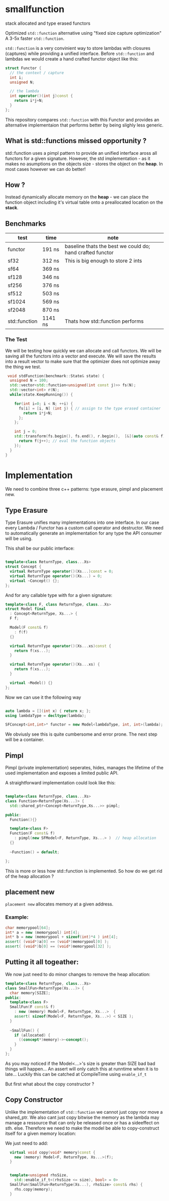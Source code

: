 # smallfunction

stack allocated and type erased functors

Optimized `std::function` alternative using "fixed size capture optimization"
A 3-5x faster `std::function`.

`std::function` is a very convinient way to store lambdas with closures (captures) while providing a unified interface.
Before `std::function` and lambdas we would create a hand crafted functor object like this:

```c++
struct Functor {
  // the context / capture
  int i;
  unsigned N;

  // the lambda
  int operator()(int j)const {
    return i*j+N;
  }
};
```

This repository compares `std::function` with this Functor and provides an alternative implementaion
that performs better by being slighly less generic.


## What is std::functions missed opportunity ?

std::function uses a pimpl pattern to provide an unified interface aross all functors for a given signature.
However, the std implementation - as it makes no asumptions on the objects size - stores the object on the **heap**.
In most cases however we can do better!

## How ?

Instead dynamically allocate memory on the **heap** - we can place the function object including it's virtual table onto a preallocated location on the **stack**.


## Benchmarks



| test          |    time   | note |
|---------------|-----------|---------------------------------------|
| functor       |    191 ns | baseline thats the best we could do; hand crafted functor |
| sf32          |    312 ns | This is big enough to store 2 ints   |
| sf64          |    369 ns | |
| sf128         |    346 ns | |
| sf256         |    376 ns | |
| sf512         |    503 ns | |
| sf1024        |    569 ns | |
| sf2048        |    870 ns | |
| std::function |   1141 ns | Thats how std::function performs     |


### The Test

We will be testing how quickly we can allocate and call functors.
We will be saving all the functors into a vector and execute.
We will save the results into a result vector to make sure
that the optimizer does not optimize away the thing we test.

```c++
 void stdFunction(benchmark::State& state) {
  unsigned N = 100;
  std::vector<std::function<unsigned(int const j)>> fs(N);
  std::vector<int> r(N);
  while(state.KeepRunning()) {

    for(int i=0; i < N; ++i) {
      fs[i] = [i, N] (int j) { // assign to the type erased container
        return i*j+N;
      };
    };

    int j = 0;
    std::transform(fs.begin(), fs.end(), r.begin(),  [&](auto const& f) {
      return f(j++); // eval the function objects
    });
  }
}
```


# Implementation

We need to combine three c++ patterns: type erasure, pimpl and placement new.

## Type Erasure

Type Erasure unifies many implementations into one interface.
In our case every Lambda / Functor has a custom call operator and destructor.
We need to automatically generate an implementation for any type the API consumer will be using.


This shall be our public interface:

```c++

template<class ReturnType, class...Xs>
struct Concept {
  virtual ReturnType operator()(Xs...)const = 0;
  virtual ReturnType operator()(Xs...) = 0;
  virtual ~Concept() {};
};
```

And for any callable type with for a given signature:

```c++
template<class F, class ReturnType, class...Xs>
struct Model final
  : Concept<ReturnType, Xs...> {
  F f;

  Model(F const& f)
    : f(f)
  {}

  virtual ReturnType operator()(Xs...xs)const {
    return f(xs...);
  }

  virtual ReturnType operator()(Xs...xs) {
    return f(xs...);
  }

  virtual ~Model() {}
};
```

Now we can use it the following way

```c++

auto lambda = [](int x) { return x; };
using lambdaType = decltype(lambda);

SFConcept<int,int>* functor = new Model<lambdaType, int, int>(lambda);

```

We obviusly see this is quite cumbersome and error prone. The next step will be a container.


## Pimpl

Pimpl (private implementation) seperates, hides, manages the lifetime of the used implementation and exposes a limited public API.

A straightforward implementation could look like this:

```c++

template<class ReturnType, class...Xs>
class Function<ReturnType(Xs...)> {
  std::shared_ptr<Concept<ReturnType,Xs...>> pimpl;

public:
  Function(){}

  template<class F>
  Function(F const& f)
    : pimpl(new SFModel<F, ReturnType, Xs...> )  // heap allocation
  {}
  
  ~Function() = default;

};
```

This is more or less how std::function is implemented.
So how do we get rid of the heap allocation ?

## placement new

`placement new`  allocates memory at a given address.  

### Example:

```c++
char memorypool[64];
int* a = new (memorypool) int[4];
int* b = new (memorypool + sizeof(int)*4 ) int[4];
assert( (void*)a[0] == (void*)memorypool[0] );
assert( (void*)b[0] == (void*)memorypool[32] );
```

## Putting it all togeather:

We now just need to do minor changes to remove the heap allocation:

```c++
template<class ReturnType, class...Xs>
class SmallFun<ReturnType(Xs...)> {
  char memory[SIZE];
public:
  template<class F>
  SmallFun(F const& f) 
    : new (memory) Model<F, ReturnType, Xs...>  {
    assert( sizeof(Model<F, ReturnType, Xs...>) < SIZE ); 
  }
  
  ~SmallFun() {
    if (allocated) {
      ((concept*)memory)->~concept();
    }
  } 
};

```

As you may noticed if the Model<...>'s size is greater than SIZE bad bad things will happen...
An assert will only catch this at runntime when it is to late...
Luckily this can be catched at CompileTime using `enable_if_t`

But first what about the copy constructor ?

## Copy Constructor

Unlike the implementation of `std::function` we cannot just copy nor move a shared_ptr.
We also cant just copy bitwise the memory as the lambda may manage a ressource that can only be released once or has a sideeffect on sth. else.
Therefore we need to make the model be able to copy-construct itself for a given memory location: 

We just need to add:

```c++
  virtual void copy(void* memory)const {
    new (memory) Model<F, ReturnType, Xs...>(f);
  }


  template<unsigned rhsSize,
    std::enable_if_t<(rhsSize <= size), bool> = 0>
  SmallFun(SmallFun<ReturnType(Xs...), rhsSize> const& rhs) {
    rhs.copy(memory);
  }
  
```



